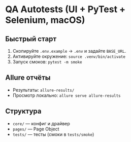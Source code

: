 # QA Autotests (UI + PyTest + Selenium, macOS)

## Быстрый старт
1) Скопируйте `.env.example` → `.env` и задайте `BASE_URL`.
2) Активируйте окружение: `source .venv/bin/activate`
3) Запуск смоков: `pytest -m smoke`

## Allure отчёты
- Результаты: `allure-results/`
- Просмотр локально: `allure serve allure-results`

## Структура
- `core/` — конфиг и драйвер
- `pages/` — Page Object
- `tests/` — тесты (смоки в `tests/smoke`)
